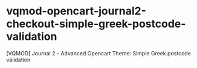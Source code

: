 # vqmod-opencart-journal2-checkout-simple-greek-postcode-validation
[VQMOD] Journal 2 - Advanced Opencart Theme: Simple Greek postcode validation
